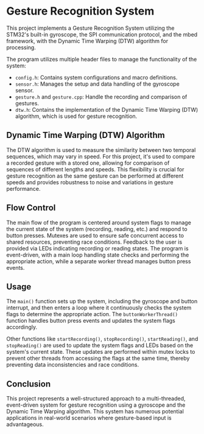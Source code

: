 # Gesture Recognition System

This project implements a Gesture Recognition System utilizing the STM32's built-in gyroscope, the SPI communication protocol, and the mbed framework, with the Dynamic Time Warping (DTW) algorithm for processing.

The program utilizes multiple header files to manage the functionality of the system:

- `config.h`: Contains system configurations and macro definitions.
- `sensor.h`: Manages the setup and data handling of the gyroscope sensor.
- `gesture.h` and `gesture.cpp`: Handle the recording and comparison of gestures.
- `dtw.h`: Contains the implementation of the Dynamic Time Warping (DTW) algorithm, which is used for gesture recognition.

## Dynamic Time Warping (DTW) Algorithm
The DTW algorithm is used to measure the similarity between two temporal sequences, which may vary in speed. For this project, it's used to compare a recorded gesture with a stored one, allowing for comparison of sequences of different lengths and speeds. This flexibility is crucial for gesture recognition as the same gesture can be performed at different speeds and provides robustness to noise and variations in gesture performance.

## Flow Control
The main flow of the program is centered around system flags to manage the current state of the system (recording, reading, etc.) and respond to button presses. Mutexes are used to ensure safe concurrent access to shared resources, preventing race conditions. Feedback to the user is provided via LEDs indicating recording or reading states. The program is event-driven, with a main loop handling state checks and performing the appropriate action, while a separate worker thread manages button press events.

## Usage
The `main()` function sets up the system, including the gyroscope and button interrupt, and then enters a loop where it continuously checks the system flags to determine the appropriate action. The `buttonWorkerThread()` function handles button press events and updates the system flags accordingly.

Other functions like `startRecording()`, `stopRecording()`, `startReading()`, and `stopReading()` are used to update the system flags and LEDs based on the system's current state. These updates are performed within mutex locks to prevent other threads from accessing the flags at the same time, thereby preventing data inconsistencies and race conditions.

## Conclusion
This project represents a well-structured approach to a multi-threaded, event-driven system for gesture recognition using a gyroscope and the Dynamic Time Warping algorithm. This system has numerous potential applications in real-world scenarios where gesture-based input is advantageous. 
